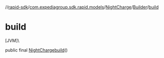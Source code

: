 //[rapid-sdk](../../../../index.md)/[com.expediagroup.sdk.rapid.models](../../index.md)/[NightCharge](../index.md)/[Builder](index.md)/[build](build.md)

# build

[JVM]\

public final [NightCharge](../index.md)[build](build.md)()
